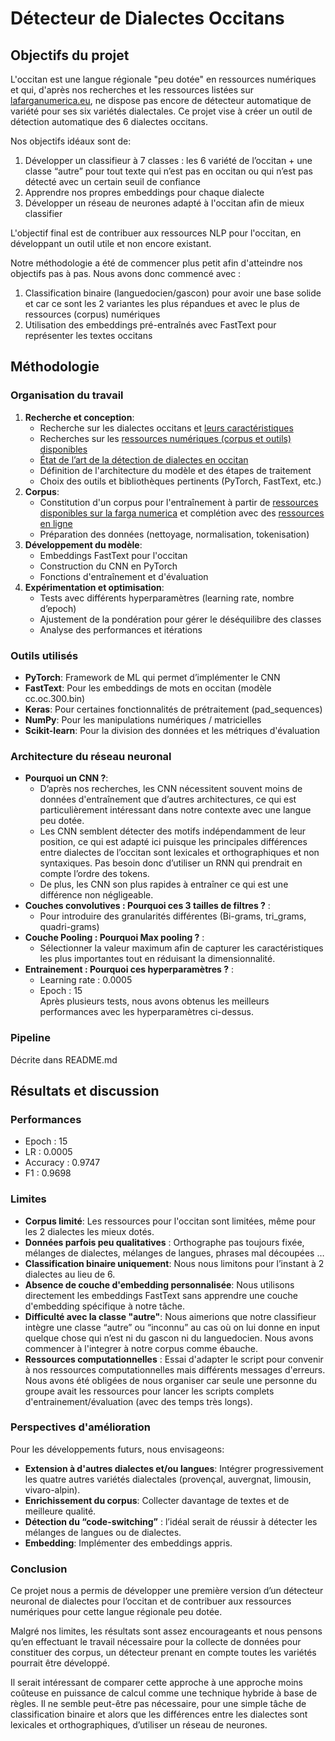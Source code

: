 # Détecteur de Dialectes Occitans

## Objectifs du projet

L'occitan est une langue régionale "peu dotée" en ressources numériques et qui, d'après nos recherches et les ressources listées sur [lafarganumerica.eu](https://lafarganumerica.eu/etat-des-lieux/les-grands-domaines/215-detection-de-langue-et-de-variete), ne dispose pas encore de détecteur automatique de variété pour ses six variétés dialectales. Ce projet vise à créer un outil de détection automatique des 6 dialectes occitans.


Nos objectifs idéaux sont de:
1. Développer un classifieur à 7 classes : les 6 variété de l’occitan + une classe “autre” pour tout texte qui n’est pas en occitan ou qui n’est pas détecté avec un certain seuil de confiance
2. Apprendre nos propres embeddings pour chaque dialecte
3. Développer un réseau de neurones adapté à l'occitan afin de mieux classifier 


L'objectif final est de contribuer aux ressources NLP pour l'occitan, en développant un outil utile et non encore existant.


Notre méthodologie a été de commencer plus petit afin d'atteindre nos objectifs pas à pas.
Nous avons donc commencé avec :
1. Classification binaire (languedocien/gascon) pour avoir une base solide et car ce sont les 2 variantes les plus répandues et avec le plus de ressources (corpus) numériques
2. Utilisation des embeddings pré-entraînés avec FastText pour représenter les textes occitans


## Méthodologie

### Organisation du travail

1. **Recherche et conception**:
   - Recherche sur les dialectes occitans et [leurs caractéristiques](https://webetab.ac-bordeaux.fr/Primaire/64/oloron/themes/file/occitan/Cartes/carte_variantes_c.pdf)
   - Recherches sur les [ressources numériques (corpus et outils) disponibles](https://lafarganumerica.eu/a-disposition/inventaire-des-ressources-numeriques)
   - [État de l’art de la détection de dialectes en occitan](https://www.academia.edu/28154017/Reconnaissance_automatique_des_dialectes_occitans_%C3%A0_l%C3%A9crit)
   - Définition de l'architecture du modèle et des étapes de traitement
   - Choix des outils et bibliothèques pertinents (PyTorch, FastText, etc.)
2. **Corpus**:
   - Constitution d'un corpus pour l'entraînement à partir de [ressources disponibles sur la farga numerica](https://lafarganumerica.eu/a-disposition/inventaire-des-ressources-numeriques ) et complétion avec des [ressources en ligne](https://www.bilinguisme-occitan.org/comptines)
   - Préparation des données (nettoyage, normalisation, tokenisation)
3. **Développement du modèle**:
   - Embeddings FastText pour l'occitan
   - Construction du CNN en PyTorch
   - Fonctions d'entraînement et d'évaluation
4. **Expérimentation et optimisation**:
   - Tests avec différents hyperparamètres (learning rate, nombre d’epoch)
   - Ajustement de la pondération pour gérer le déséquilibre des classes
   - Analyse des performances et itérations

### Outils utilisés
- **PyTorch**: Framework de ML qui permet d’implémenter le CNN
- **FastText**: Pour les embeddings de mots en occitan (modèle cc.oc.300.bin)
- **Keras**: Pour certaines fonctionnalités de prétraitement (pad_sequences)
- **NumPy**: Pour les manipulations numériques / matricielles
- **Scikit-learn**: Pour la division des données et les métriques d'évaluation

### Architecture du réseau neuronal
- **Pourquoi un CNN ?**:
   - D’après nos recherches, les CNN nécessitent souvent moins de données d'entraînement que d’autres architectures, ce qui est particulièrement intéressant dans notre contexte avec une langue peu dotée.
   - Les CNN semblent détecter des motifs indépendamment de leur position, ce qui est adapté ici puisque les principales différences entre dialectes de l’occitan sont lexicales et orthographiques et non syntaxiques. Pas besoin donc d’utiliser un RNN qui prendrait en compte l’ordre des tokens.
   - De plus, les CNN son plus rapides à entraîner ce qui est une différence non négligeable.
- **Couches convolutives : Pourquoi ces 3 tailles de filtres ?** : 
  - Pour introduire des granularités différentes (Bi-grams, tri_grams, quadri-grams)
- **Couche Pooling : Pourquoi Max pooling ?** : 
   - Sélectionner la valeur maximum afin de capturer les caractéristiques les plus importantes tout en réduisant la dimensionnalité.
- **Entrainement : Pourquoi ces hyperparamètres ?** : 
   - Learning rate : 0.0005
   - Epoch : 15  
   Après plusieurs tests, nous avons obtenus les meilleurs performances avec les hyperparamètres ci-dessus.

### Pipeline

Décrite dans README.md

## Résultats et discussion

### Performances
- Epoch : 15 
- LR : 0.0005 
- Accuracy : 0.9747
- F1 : 0.9698

### Limites

- **Corpus limité**: Les ressources pour l'occitan sont limitées, même pour les 2 dialectes les mieux dotés.
- **Données parfois peu qualitatives** : Orthographe pas toujours fixée, mélanges de dialectes, mélanges de langues, phrases mal découpées …
- **Classification binaire uniquement**: Nous nous limitons pour l’instant à 2 dialectes au lieu de 6.
- **Absence de couche d'embedding personnalisée**: Nous utilisons directement les embeddings FastText sans apprendre une couche d'embedding spécifique à notre tâche.
- **Difficulté avec la classe "autre"**: Nous aimerions que notre classifieur intègre une classe “autre” ou “inconnu” au cas où on lui donne en input quelque chose qui n’est ni du gascon ni du languedocien. Nous avons commencer à l'integrer à notre corpus comme ébauche.
- **Ressources computationnelles** : Essai d'adapter le script pour convenir à nos ressources computationnelles mais différents messages d'erreurs. Nous avons été obligées de nous organiser car seule une personne du groupe avait les ressources pour lancer les scripts complets d'entrainement/évaluation (avec des temps très longs).


### Perspectives d'amélioration
Pour les développements futurs, nous envisageons:
- **Extension à d'autres dialectes et/ou langues**: Intégrer progressivement les quatre autres variétés dialectales (provençal, auvergnat, limousin, vivaro-alpin).
- **Enrichissement du corpus**: Collecter davantage de textes et de meilleure qualité.
- **Détection du “code-switching”** : l’idéal serait de réussir à détecter les mélanges de langues ou de dialectes.
- **Embedding**: Implémenter des embeddings appris.

### Conclusion
Ce projet nous a permis de développer une première version d’un détecteur neuronal de dialectes pour l’occitan et de contribuer aux ressources numériques pour cette langue régionale peu dotée.


Malgré nos limites, les résultats sont assez encourageants et nous pensons qu’en effectuant le travail nécessaire pour la collecte de données pour constituer des corpus, un détecteur prenant en compte toutes les variétés pourrait être développé.

Il serait intéressant de comparer cette approche à une approche moins coûteuse en puissance de calcul comme une technique hybride à base de règles. Il ne semble peut-être pas nécessaire, pour une simple tâche de classification binaire et alors que les différences entre les dialectes sont lexicales et orthographiques, d’utiliser un réseau de neurones. 
